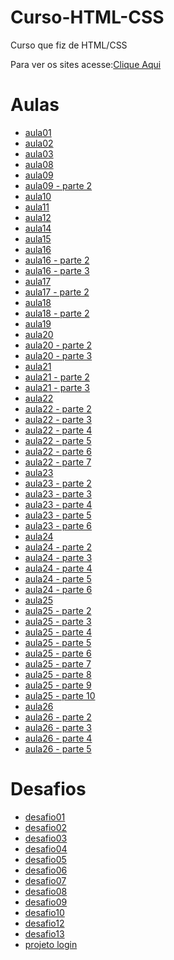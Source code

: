 # Curso-HTML-CSS
 <p>Curso que fiz de HTML/CSS</p>
 <p>Para ver os sites acesse:<a href="https://heitor805.github.io/Curso-HTML-CSS/">Clique Aqui</a></p>
 <h1> Aulas </h1>
 <ul>
 <li><a href="Curso-HTML-CSS/aula01/aula01.html" target="_blank">aula01</a></li>
 <li><a href="Curso-HTML-CSS/aula02/aula02.html" target="_blank">aula02</a></li>
 <li><a href="Curso-HTML-CSS/aula03/aula03.html" target="_blank">aula03</a></li>
 <li><a href="Curso-HTML-CSS/aula08/aula8.html" target="_blank">aula08</a></li>
 <li><a href="Curso-HTML-CSS/aula09/index.html" target="_blank">aula09</a></li>
 <li><a href="Curso-HTML-CSS/aula09/index2.html" target="_blank">aula09 - parte 2</a></li>
 <li><a href="Curso-HTML-CSS/aula10/index.html" target="_blank">aula10</a></li>
 <li><a href="Curso-HTML-CSS/aula11/index.html" target="_blank">aula11</a></li>
 <li><a href="Curso-HTML-CSS/aula12/index.html" target="_blank">aula12</a></li>
 <li><a href="Curso-HTML-CSS/aula14/index.html" target="_blank">aula14</a></li>
 <li><a href="Curso-HTML-CSS/aula15/index.html" target="_blank">aula15</a></li>
 <li><a href="Curso-HTML-CSS/aula16/cor01.html" target="_blank">aula16</a></li>
 <li><a href="Curso-HTML-CSS/aula16/cor02.html" target="_blank">aula16 - parte 2</a></li>
 <li><a href="Curso-HTML-CSS/aula16/cor03.html" target="_blank">aula16 - parte 3</a></li>
 <li><a href="Curso-HTML-CSS/aula17/fonte01.html" target="_blank">aula17</a></li>
 <li><a href="Curso-HTML-CSS/aula17/fonte02.html" target="_blank">aula17 - parte 2</a></li>
 <li><a href="Curso-HTML-CSS/aula18/fonte01.html" target="_blank">aula18</a></li>
 <li><a href="Curso-HTML-CSS/aula18/fonte02.html" target="_blank">aula18 - parte 2</a></li>
 <li><a href="Curso-HTML-CSS/aula19/seletor01.html" target="_blank">aula19</a></li>
 <li><a href="Curso-HTML-CSS/aula20/hover.html" target="_blank">aula20</a></li>
 <li><a href="Curso-HTML-CSS/aula20/links.html" target="_blank">aula20 - parte 2</a></li>
 <li><a href="Curso-HTML-CSS/aula20/pseudoclasse.html" target="_blank">aula20 - parte 3</a></li>
 <li><a href="Curso-HTML-CSS/aula21/caixa01.html" target="_blank">aula21</a></li>
 <li><a href="Curso-HTML-CSS/aula21/caixa02.html" target="_blank">aula21 - parte 2</a></li>
 <li><a href="Curso-HTML-CSS/aula21/caixa03.html" target="_blank">aula21 - parte 3</a></li>
 <li><a href="Curso-HTML-CSS/aula22/index.html" target="_blank">aula22</a></li>
 <li><a href="Curso-HTML-CSS/aula22/fundo002.html" target="_blank">aula22 - parte 2</a></li>
 <li><a href="Curso-HTML-CSS/aula22/fundo003.html" target="_blank">aula22 - parte 3</a></li>
 <li><a href="Curso-HTML-CSS/aula22/fundo004.html" target="_blank">aula22 - parte 4</a></li>
 <li><a href="Curso-HTML-CSS/aula22/fundo005.html" target="_blank">aula22 - parte 5</a></li>
 <li><a href="Curso-HTML-CSS/aula22/fundo006.html" target="_blank">aula22 - parte 6</a></li>
 <li><a href="Curso-HTML-CSS/aula22/fundo007.html" target="_blank">aula22 - parte 7</a></li>
 <li><a href="Curso-HTML-CSS/aula23/tabela001.html" target="_blank">aula23</a></li>
 <li><a href="Curso-HTML-CSS/aula23/tabela002.html" target="_blank">aula23 - parte 2</a></li>
 <li><a href="Curso-HTML-CSS/aula23/tabela003.html" target="_blank">aula23 - parte 3</a></li>
 <li><a href="Curso-HTML-CSS/aula23/tabela004.html" target="_blank">aula23 - parte 4</a></li>
 <li><a href="Curso-HTML-CSS/aula23/tabela005.html" target="_blank">aula23 - parte 5</a></li>
 <li><a href="Curso-HTML-CSS/aula23/tabela006.html" target="_blank">aula23 - parte 6</a></li>
 <li><a href="Curso-HTML-CSS/aula24/iframe001.html" target="_blank">aula24</a></li>
 <li><a href="Curso-HTML-CSS/aula24/iframe002.html" target="_blank">aula24 - parte 2</a></li>
 <li><a href="Curso-HTML-CSS/aula24/iframe003.html" target="_blank">aula24 - parte 3</a></li>
 <li><a href="Curso-HTML-CSS/aula24/iframe004.html" target="_blank">aula24 - parte 4</a></li>
 <li><a href="Curso-HTML-CSS/aula24/iframe005.html" target="_blank">aula24 - parte 5</a></li>
 <li><a href="Curso-HTML-CSS/aula24/iframe006.html" target="_blank">aula24 - parte 6</a></li>
 <li><a href="Curso-HTML-CSS/aula25/form001.html" target="_blank">aula25</a></li>
 <li><a href="Curso-HTML-CSS/aula25/form002.html" target="_blank">aula25 - parte 2</a></li>
 <li><a href="Curso-HTML-CSS/aula25/form003.html" target="_blank">aula25 - parte 3</a></li>
 <li><a href="Curso-HTML-CSS/aula25/form004.html" target="_blank">aula25 - parte 4</a></li>
 <li><a href="Curso-HTML-CSS/aula25/form005.html" target="_blank">aula25 - parte 5</a></li>
 <li><a href="Curso-HTML-CSS/aula25/form006.html" target="_blank">aula25 - parte 6</a></li>
 <li><a href="Curso-HTML-CSS/aula25/form007.html" target="_blank">aula25 - parte 7</a></li>
 <li><a href="Curso-HTML-CSS/aula25/form008.html" target="_blank">aula25 - parte 8</a></li>
 <li><a href="Curso-HTML-CSS/aula25/form009.html" target="_blank">aula25 - parte 9</a></li>
 <li><a href="Curso-HTML-CSS/aula25/form010.html" target="_blank">aula25 - parte 10</a></li>
 <li><a href="Curso-HTML-CSS/aula26/mq001/index.html" target="_blank">aula26</a></li>
 <li><a href="Curso-HTML-CSS/aula26/mq002/index.html" target="_blank">aula26 - parte 2</a></li>
 <li><a href="Curso-HTML-CSS/aula26/mq003/index.html" target="_blank">aula26 - parte 3</a></li>
 <li><a href="Curso-HTML-CSS/aula26/mq004/index.html" target="_blank">aula26 - parte 4</a></li>
 <li><a href="Curso-HTML-CSS/aula26/mq005/index.html" target="_blank">aula26 - parte 5</a></li>
 </ul>
 <h1> Desafios </h1>
 <ul>
 <li><a href="Curso-HTML-CSS/desafios/desafio01.html" target="_blank">desafio01</a></li>
 <li><a href="Curso-HTML-CSS/desafios/desafio02.html" target="_blank">desafio02</a></li>
 <li><a href="Curso-HTML-CSS/desafios/desafio03.html" target="_blank">desafio03</a></li>
 <li><a href="Curso-HTML-CSS/desafios/desafio04.html" target="_blank">desafio04</a></li>
 <li><a href="Curso-HTML-CSS/desafios/desafio05.html" target="_blank">desafio05</a></li>
 <li><a href="Curso-HTML-CSS/desafios/desafio06.html" target="_blank">desafio06</a></li>
 <li><a href="Curso-HTML-CSS/desafios/desafio07.html" target="_blank">desafio07</a></li>
 <li><a href="Curso-HTML-CSS/desafios/desafio08/desafio08.html" target="_blank">desafio08</a></li>
 <li><a href="Curso-HTML-CSS/desafios/desafio09/desafio09.html" target="_blank">desafio09</a></li>
 <li><a href="Curso-HTML-CSS/desafios/desafio10/index.html" target="_blank">desafio10</a></li>
 <li><a href="Curso-HTML-CSS/desafios/desafio12/index.html" target="_blank">desafio12</a></li>
 <li><a href="Curso-HTML-CSS/desafios/desafio13/index.html" target="_blank">desafio13</a></li>
 <li><a href="Curso-HTML-CSS/desafios/projeto-login/index.html" target="_blank">projeto login</a></li>
 </ul>
 
